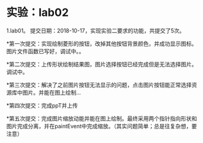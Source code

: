 # 实验：lab02
1.lab01。 提交日期：2018-10-17，实现实验二要求的功能，共提交了5次。<br>

*第一次提交：实现绘制菱形的按钮，改掉其他按钮背景颜色，并成功显示图标。图片文件函数已写好，调试中。。

*第二次提交：上传形状绘制结果图，图片选择按钮已经完成但是无法选择图片。调试中。

*第三次提交：解决了之前图片按钮无法显示的问题，点击图片按钮能正常选择资源库中图片。并能在图上绘制...

*第四次提交：完成ppT并上传

*第五次提交：完成图片缩放动能并能在图上绘制。最终采用两个指针指向形状和图片完成分离，并在paintEvent中完成缩放。（其实问题简单；总是往复杂想，要注意）
